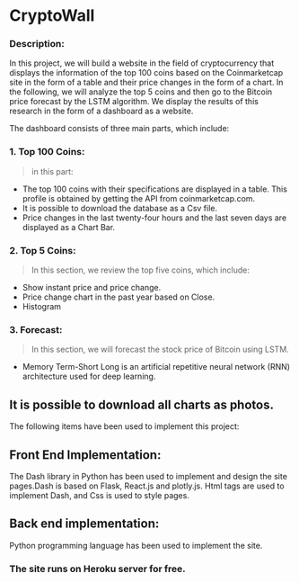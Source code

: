 # CryptoWall
### Description:
In this project, we will build a website in the field of cryptocurrency that displays the information of the top 100 coins based on the Coinmarketcap site in the form of a table
and their price changes in the form of a chart.
In the following, we will analyze the top 5 coins and then go to the Bitcoin price forecast by the LSTM algorithm.
We display the results of this research in the form of a dashboard as a website.

The dashboard consists of three main parts, which include:
### 1. Top 100 Coins:
> in this part:
- The top 100 coins with their specifications are displayed in a table. This profile is obtained by getting the API from coinmarketcap.com.
- It is possible to download the database as a Csv file.
- Price changes in the last twenty-four hours and the last seven days are displayed as a Chart Bar.

### 2. Top 5 Coins:
> In this section, we review the top five coins, which include:
- Show instant price and price change.
- Price change chart in the past year based on Close.
- Histogram

### 3. Forecast:
> In this section, we will forecast the stock price of Bitcoin using LSTM.
- Memory Term-Short Long is an artificial repetitive neural network (RNN) architecture used for deep learning.

## It is possible to download all charts as photos. 

The following items have been used to implement this project:

## Front End Implementation:
The Dash library in Python has been used to implement and design the site pages.Dash is based on Flask, React.js and plotly.js.
Html tags are used to implement Dash, and Css is used to style pages.

## Back end implementation:
Python programming language has been used to implement the site.

### The site runs on Heroku server for free.
